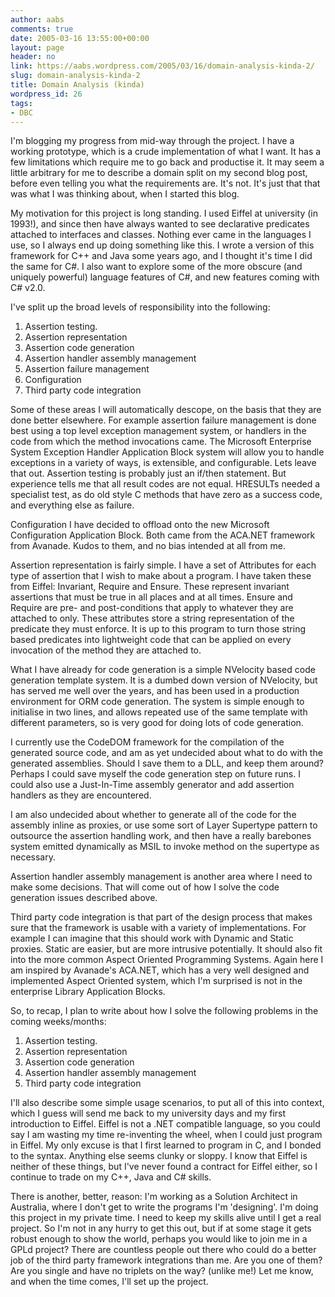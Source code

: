 ```yaml
---
author: aabs
comments: true
date: 2005-03-16 13:55:00+00:00
layout: page
header: no
link: https://aabs.wordpress.com/2005/03/16/domain-analysis-kinda-2/
slug: domain-analysis-kinda-2
title: Domain Analysis (kinda)
wordpress_id: 26
tags:
- DBC
---
```


I'm blogging my progress from mid-way through the project. I have a working prototype, which is a crude implementation of what I want. It has a few limitations which require me to go back and productise it. It may seem a little arbitrary for me to describe a domain split on my second blog post, before even telling you what the requirements are. It's not. It's just that that was what I was thinking about, when I started this blog.

My motivation for this project is long standing. I used Eiffel at university (in 1993!), and since then have always wanted to see declarative predicates attached to interfaces and classes. Nothing ever came in the languages I use, so I always end up doing something like this. I wrote a version of this framework for C++ and Java some years ago, and I thought it's time I did the same for C#. I also want to explore some of the more obscure (and uniquely powerful) language features of C#, and new features coming with C# v2.0.

I've split up the broad levels of responsibility into the following:

1. Assertion testing.
2. Assertion representation
3. Assertion code generation
4. Assertion handler assembly management
5. Assertion failure management
6. Configuration
7. Third party code integration

Some of these areas I will automatically descope, on the basis that they are done better elsewhere. For example assertion failure management is done best using a top level exception management system, or handlers in the code from which the method invocations came. The Microsoft Enterprise System Exception Handler Application Block system will allow you to handle exceptions in a variety of ways, is extensible, and configurable. Lets leave that out. Assertion testing is probably just an if/then statement. But experience tells me that all result codes are not equal. HRESULTs needed a specialist test, as do old style C methods that have zero as a success code, and everything else as failure.

Configuration I have decided to offload onto the new Microsoft Configuration Application Block. Both came from the ACA.NET framework from Avanade. Kudos to them, and no bias intended at all from me.

Assertion representation is fairly simple. I have a set of Attributes for each type of assertion that I wish to make about a program. I have taken these from Eiffel: Invariant, Require and Ensure. These represent invariant assertions that must be true in all places and at all times. Ensure and Require are pre- and post-conditions that apply to whatever they are attached to only. These attributes store a string representation of the predicate they must enforce. It is up to this program to turn those string based predicates into lightweight code that can be applied on every invocation of the method they are attached to.

What I have already for code generation is a simple NVelocity based code generation template system. It is a dumbed down version of NVelocity, but has served me well over the years, and has been used in a production environment for ORM code generation. The system is simple enough to initialise in two lines, and allows repeated use of the same template with different parameters, so is very good for doing lots of code generation.

I currently use the CodeDOM framework for the compilation of the generated source code, and am as yet undecided about what to do with the generated assemblies. Should I save them to a DLL, and keep them around? Perhaps I could save myself the code generation step on future runs. I could also use a Just-In-Time assembly generator and add assertion handlers as they are encountered.

I am also undecided about whether to generate all of the code for the assembly inline as proxies, or use some sort of Layer Supertype pattern to outsource the assertion handling work, and then have a really barebones system emitted dynamically as MSIL to invoke method on the supertype as necessary.

Assertion handler assembly management is another area where I need to make some decisions. That will come out of how I solve the code generation issues described above.

Third party code integration is that part of the design process that makes sure that the framework is usable with a variety of implementations. For example I can imagine that this should work with Dynamic and Static proxies. Static are easier, but are more intrusive potentially. It should also fit into the more common Aspect Oriented Programming Systems. Again here I am inspired by Avanade's ACA.NET, which has a very well designed and implemented Aspect Oriented system, which I'm surprised is not in the enterprise Library Application Blocks.

So, to recap, I plan to write about how I solve the following problems in the coming weeks/months:

1. Assertion testing.
2. Assertion representation
3. Assertion code generation
4. Assertion handler assembly management
5. Third party code integration

I'll also describe some simple usage scenarios, to put all of this into context, which I guess will send me back to my university days and my first introduction to Eiffel. Eiffel is not a .NET compatible language, so you could say I am wasting my time re-inventing the wheel, when I could just program in Eiffel. My only excuse is that I first learned to program in C, and I bonded to the syntax. Anything else seems clunky or sloppy. I know that Eiffel is neither of these things, but I've never found a contract for Eiffel either, so I continue to trade on my C++, Java and C# skills.

There is another, better, reason: I'm working as a Solution Architect in Australia, where I don't get to write the programs I'm 'designing'. I'm doing this project in my private time. I need to keep my skills alive until I get a real project. So I'm not in any hurry to get this out, but if at some stage it gets robust enough to show the world, perhaps you would like to join me in a GPLd project? There are countless people out there who could do a better job of the third party framework integrations than me. Are you one of them? Are you single and have no triplets on the way? (unlike me!) Let me know, and when the time comes, I'll set up the project.
